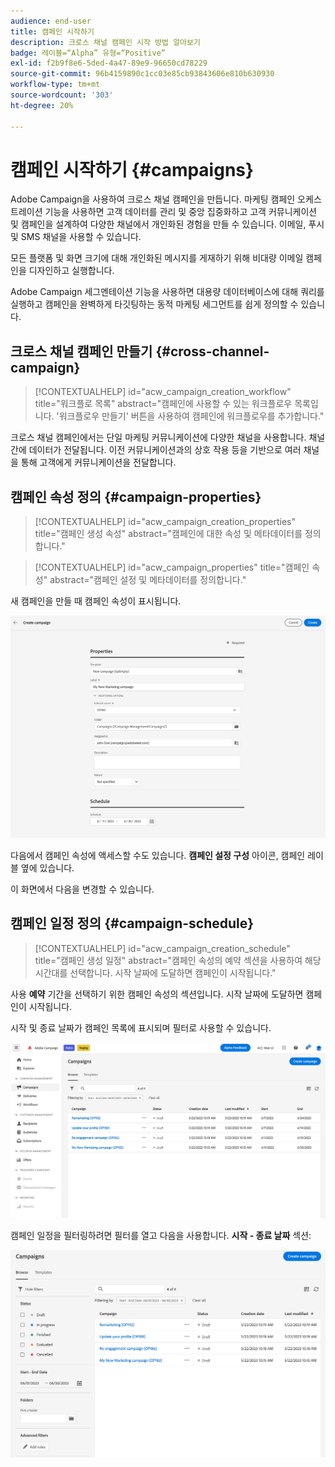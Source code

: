 ```yaml
---
audience: end-user
title: 캠페인 시작하기
description: 크로스 채널 캠페인 시작 방법 알아보기
badge: 레이블=“Alpha” 유형=“Positive”
exl-id: f2b9f8e6-5ded-4a47-89e9-96650cd78229
source-git-commit: 96b4159890c1cc03e85cb93843606e810b630930
workflow-type: tm+mt
source-wordcount: '303'
ht-degree: 20%

---
```


# 캠페인 시작하기 {#campaigns}

Adobe Campaign을 사용하여 크로스 채널 캠페인을 만듭니다. 마케팅 캠페인 오케스트레이션 기능을 사용하면 고객 데이터를 관리 및 중앙 집중화하고 고객 커뮤니케이션 및 캠페인을 설계하여 다양한 채널에서 개인화된 경험을 만들 수 있습니다. 이메일, 푸시 및 SMS 채널을 사용할 수 있습니다.

모든 플랫폼 및 화면 크기에 대해 개인화된 메시지를 게재하기 위해 비대량 이메일 캠페인을 디자인하고 실행합니다.
<!--Measure the effectiveness of your deliveries with detailed reports including thecounts of opens, clicks, forwards, and more.--> Adobe Campaign 세그멘테이션 기능을 사용하면 대용량 데이터베이스에 대해 쿼리를 실행하고 캠페인을 완벽하게 타깃팅하는 동적 마케팅 세그먼트를 쉽게 정의할 수 있습니다.

## 크로스 채널 캠페인 만들기 {#cross-channel-campaign}


>[!CONTEXTUALHELP]
>id="acw_campaign_creation_workflow"
>title="워크플로 목록"
>abstract="캠페인에 사용할 수 있는 워크플로우 목록입니다. &#39;워크플로우 만들기&#39; 버튼을 사용하여 캠페인에 워크플로우를 추가합니다."



크로스 채널 캠페인에서는 단일 마케팅 커뮤니케이션에 다양한 채널을 사용합니다. 채널 간에 데이터가 전달됩니다. 이전 커뮤니케이션과의 상호 작용 등을 기반으로 여러 채널을 통해 고객에게 커뮤니케이션을 전달합니다.

## 캠페인 속성 정의 {#campaign-properties}

>[!CONTEXTUALHELP]
>id="acw_campaign_creation_properties"
>title="캠페인 생성 속성"
>abstract="캠페인에 대한 속성 및 메타데이터를 정의합니다."

>[!CONTEXTUALHELP]
>id="acw_campaign_properties"
>title="캠페인 속성"
>abstract="캠페인 설정 및 메타데이터를 정의합니다."

새 캠페인을 만들 때 캠페인 속성이 표시됩니다.

![캠페인 속성 정의](assets/campaign-properties.png)

다음에서 캠페인 속성에 액세스할 수도 있습니다. **캠페인 설정 구성** 아이콘, 캠페인 레이블 옆에 있습니다.

이 화면에서 다음을 변경할 수 있습니다.



## 캠페인 일정 정의 {#campaign-schedule}

>[!CONTEXTUALHELP]
>id="acw_campaign_creation_schedule"
>title="캠페인 생성 일정"
>abstract="캠페인 속성의 예약 섹션을 사용하여 해당 시간대를 선택합니다. 시작 날짜에 도달하면 캠페인이 시작됩니다."

사용 **예약** 기간을 선택하기 위한 캠페인 속성의 섹션입니다. 시작 날짜에 도달하면 캠페인이 시작됩니다.

시작 및 종료 날짜가 캠페인 목록에 표시되며 필터로 사용할 수 있습니다.

![캠페인 목록](assets/campaign-list.png)

캠페인 일정을 필터링하려면 필터를 열고 다음을 사용합니다. **시작 - 종료 날짜** 섹션:

![캠페인 목록](assets/campaign-filter-on-dates.png)

